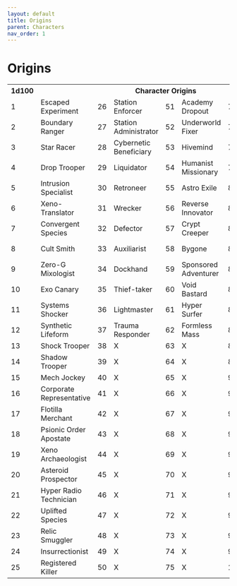 ```yaml
---
layout: default
title: Origins
parent: Characters
nav_order: 1
---
```


# Origins

<table>
  <tr> <th>1d100</th> <th colspan="7">Character Origins </th> </tr>
  <tr> <td>1</td> <td>Escaped Experiment</td> <td>26</td> <td>Station Enforcer</td> <td>51</td> <td>Academy Dropout</td> <td>76</td> <td>Abyssal Watcher</td> </tr>
  <tr> <td>2</td> <td>Boundary Ranger</td> <td>27</td> <td>Station Administrator</td> <td>52</td> <td>Underworld Fixer</td> <td>77</td> <td>Suppressed Psion</td> </tr>
  <tr> <td>3</td> <td>Star Racer</td> <td>28</td> <td>Cybernetic Beneficiary</td> <td>53</td> <td>Hivemind</td> <td>78</td> <td>Hologame Designer</td> </tr>
  <tr> <td>4</td> <td>Drop Trooper</td> <td>29</td> <td>Liquidator</td> <td>54</td> <td>Humanist Missionary</td> <td>79</td> <td>Derelict Delver</td> </tr>
  <tr> <td>5</td> <td>Intrusion Specialist</td> <td>30</td> <td>Retroneer</td> <td>55</td> <td>Astro Exile</td> <td>80</td> <td>Under Dweller</td> </tr>
  <tr> <td>6</td> <td>Xeno-Translator</td> <td>31</td> <td>Wrecker</td> <td>56</td> <td>Reverse Innovator</td> <td>81</td> <td>Tech Chaser</td> </tr>
  <tr> <td>7</td> <td>Convergent Species</td> <td>32</td> <td>Defector</td> <td>57</td> <td>Crypt Creeper</td> <td>82</td> <td>Hard Light Entity</td> </tr>
  <tr> <td>8</td> <td>Cult Smith</td> <td>33</td> <td>Auxiliarist</td> <td>58</td> <td>Bygone</td> <td>83</td> <td>Big Xeno Hunter</td> </tr>
  <tr> <td>9</td> <td>Zero-G Mixologist</td> <td>34</td> <td>Dockhand</td> <td>59</td> <td>Sponsored Adventurer</td> <td>84</td> <td>Entombed One</td> </tr>
  <tr> <td>10</td> <td>Exo Canary</td> <td>35</td> <td>Thief-taker</td> <td>60</td> <td>Void Bastard</td> <td>85</td> <td>Techno Illusionist</td> </tr>
  <tr> <td>11</td> <td>Systems Shocker</td> <td>36</td> <td>Lightmaster</td> <td>61</td> <td>Hyper Surfer</td> <td>86</td> <td>Data Archeologist</td> </tr>
  <tr> <td>12</td> <td>Synthetic Lifeform</td> <td>37</td> <td>Trauma Responder</td> <td>62</td> <td>Formless Mass</td> <td>87</td> <td>Star Dandy</td> </tr>
  <tr>
    <td>13</td>
    <td>Shock Trooper</td>
    <td>38</td>
    <td>X</td>
    <td>63</td>
    <td>X</td>
    <td>88</td>
    <td>X</td>
  </tr>
  <tr>
    <td>14</td>
    <td>Shadow Trooper</td>
    <td>39</td>
    <td>X</td>
    <td>64</td>
    <td>X</td>
    <td>89</td>
    <td>X</td>
  </tr>
  <tr>
    <td>15</td>
    <td>Mech Jockey</td>
    <td>40</td>
    <td>X</td>
    <td>65</td>
    <td>X</td>
    <td>90</td>
    <td>X</td>
  </tr>
  <tr>
    <td>16</td>
    <td>Corporate Representative</td>
    <td>41</td>
    <td>X</td>
    <td>66</td>
    <td>X</td>
    <td>91</td>
    <td>X</td>
  </tr>
  <tr>
    <td>17</td>
    <td>Flotilla Merchant </td>
    <td>42</td>
    <td>X</td>
    <td>67</td>
    <td>X</td>
    <td>92</td>
    <td>X</td>
  </tr>
  <tr>
    <td>18</td>
    <td>Psionic Order Apostate</td>
    <td>43</td>
    <td>X</td>
    <td>68</td>
    <td>X</td>
    <td>93</td>
    <td>X</td>
  </tr>
  <tr>
    <td>19</td>
    <td>Xeno Archaeologist</td>
    <td>44</td>
    <td>X</td>
    <td>69</td>
    <td>X</td>
    <td>94</td>
    <td>X</td>
  </tr>
  <tr>
    <td>20</td>
    <td>Asteroid Prospector</td>
    <td>45</td>
    <td>X</td>
    <td>70</td>
    <td>X</td>
    <td>95</td>
    <td>X</td>
  </tr>
  <tr>
    <td>21</td>
    <td>Hyper Radio Technician</td>
    <td>46</td>
    <td>X</td>
    <td>71</td>
    <td>X</td>
    <td>96</td>
    <td>X</td>
  </tr>
  <tr>
    <td>22</td>
    <td>Uplifted Species</td>
    <td>47</td>
    <td>X</td>
    <td>72</td>
    <td>X</td>
    <td>97</td>
    <td>X</td>
  </tr>
  <tr>
    <td>23</td>
    <td>Relic Smuggler</td>
    <td>48</td>
    <td>X</td>
    <td>73</td>
    <td>X</td>
    <td>98</td>
    <td>X</td>
  </tr>
  <tr>
    <td>24</td>
    <td>Insurrectionist</td>
    <td>49</td>
    <td>X</td>
    <td>74</td>
    <td>X</td>
    <td>99</td>
    <td>X</td>
  </tr>
  <tr>
    <td>25</td>
    <td>Registered Killer</td>
    <td>50</td>
    <td>X</td>
    <td>75</td>
    <td>X</td>
    <td>100</td>
    <td>X</td>
  </tr>
</table> 
